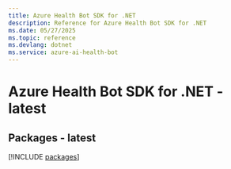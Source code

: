 ```yaml
---
title: Azure Health Bot SDK for .NET
description: Reference for Azure Health Bot SDK for .NET
ms.date: 05/27/2025
ms.topic: reference
ms.devlang: dotnet
ms.service: azure-ai-health-bot
---
```

# Azure Health Bot SDK for .NET - latest
## Packages - latest
[!INCLUDE [packages](health-bot-index.md)]